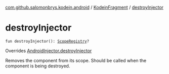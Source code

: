 [com.github.salomonbrys.kodein.android](../index.md) / [KodeinFragment](index.md) / [destroyInjector](.)

# destroyInjector

`fun destroyInjector(): `[`ScopeRegistry`](../../com.github.salomonbrys.kodein.bindings/-scope-registry/index.md)`?`

Overrides [AndroidInjector.destroyInjector](../-android-injector/destroy-injector.md)

Removes the component from its scope. Should be called when the component is being destroyed.

